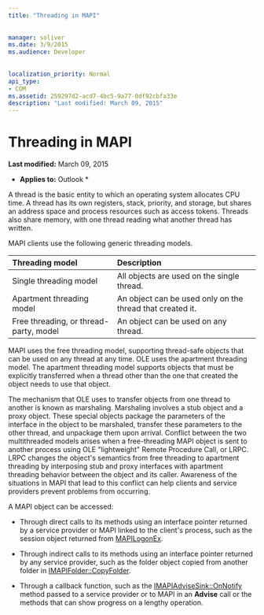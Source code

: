```yaml
---
title: "Threading in MAPI"
 
 
manager: soliver
ms.date: 3/9/2015
ms.audience: Developer
 
 
localization_priority: Normal
api_type:
- COM
ms.assetid: 259297d2-acd7-4bc5-9a77-0df92cbfa33e
description: "Last modified: March 09, 2015"
---
```


# Threading in MAPI

 **Last modified:** March 09, 2015 
  
 * **Applies to:** Outlook * 
  
A thread is the basic entity to which an operating system allocates CPU time. A thread has its own registers, stack, priority, and storage, but shares an address space and process resources such as access tokens. Threads also share memory, with one thread reading what another thread has written.
  
MAPI clients use the following generic threading models.
  
|**Threading model**|**Description**|
|:-----|:-----|
|Single threading model  <br/> |All objects are used on the single thread.  <br/> |
|Apartment threading model  <br/> |An object can be used only on the thread that created it.  <br/> |
|Free threading, or thread-party, model  <br/> |An object can be used on any thread.  <br/> |
   
MAPI uses the free threading model, supporting thread-safe objects that can be used on any thread at any time. OLE uses the apartment threading model. The apartment threading model supports objects that must be explicitly transferred when a thread other than the one that created the object needs to use that object.
  
The mechanism that OLE uses to transfer objects from one thread to another is known as marshaling. Marshaling involves a stub object and a proxy object. These special objects package the parameters of the interface in the object to be marshaled, transfer these parameters to the other thread, and unpackage them upon arrival. Conflict between the two multithreaded models arises when a free-threading MAPI object is sent to another process using OLE "lightweight" Remote Procedure Call, or LRPC. LRPC changes the object's semantics from free threading to apartment threading by interposing stub and proxy interfaces with apartment threading behavior between the object and its caller. Awareness of the situations in MAPI that lead to this conflict can help clients and service providers prevent problems from occurring.
  
A MAPI object can be accessed:
  
- Through direct calls to its methods using an interface pointer returned by a service provider or MAPI linked to the client's process, such as the session object returned from [MAPILogonEx](mapilogonex.md).
    
- Through indirect calls to its methods using an interface pointer returned by any service provider, such as the folder object copied from another folder in [IMAPIFolder::CopyFolder](imapifolder-copyfolder.md).
    
- Through a callback function, such as the [IMAPIAdviseSink::OnNotify](imapiadvisesink-onnotify.md) method passed to a service provider or to MAPI in an **Advise** call or the methods that can show progress on a lengthy operation. 
    

